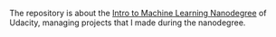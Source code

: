 The repository is about the [Intro to Machine Learning Nanodegree](https://www.udacity.com/course/intro-to-machine-learning-nanodegree--nd229) of Udacity, managing projects that I made during the nanodegree. 

